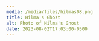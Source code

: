 ```yaml
---
media: /media/files/hilmas08.png
title: Hilma's Ghost
alt: Photo of Hilma's Ghost
date: 2023-08-02T17:03:00-0500
---
```

